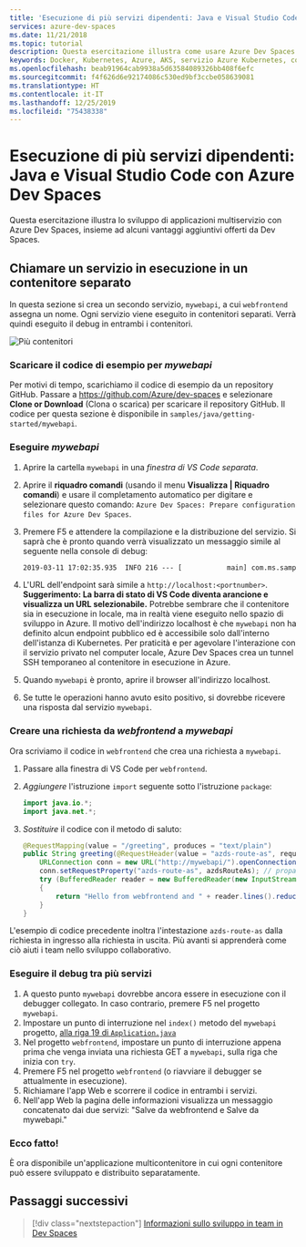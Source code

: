 ```yaml
---
title: 'Esecuzione di più servizi dipendenti: Java e Visual Studio Code'
services: azure-dev-spaces
ms.date: 11/21/2018
ms.topic: tutorial
description: Questa esercitazione illustra come usare Azure Dev Spaces e Visual Studio Code per eseguire il debug di un'applicazione Java multiservizio nel servizio Azure Kubernetes
keywords: Docker, Kubernetes, Azure, AKS, servizio Azure Kubernetes, contenitori, Helm, rete mesh di servizi, routing rete mesh di servizi, kubectl, k8s
ms.openlocfilehash: beab91964cab9938a5d63584089326bb408f6efc
ms.sourcegitcommit: f4f626d6e92174086c530ed9bf3ccbe058639081
ms.translationtype: HT
ms.contentlocale: it-IT
ms.lasthandoff: 12/25/2019
ms.locfileid: "75438338"
---
```

# <a name="running-multiple-dependent-services-java-and-visual-studio-code-with-azure-dev-spaces"></a>Esecuzione di più servizi dipendenti: Java e Visual Studio Code con Azure Dev Spaces

Questa esercitazione illustra lo sviluppo di applicazioni multiservizio con Azure Dev Spaces, insieme ad alcuni vantaggi aggiuntivi offerti da Dev Spaces.

## <a name="call-a-service-running-in-a-separate-container"></a>Chiamare un servizio in esecuzione in un contenitore separato

In questa sezione si crea un secondo servizio, `mywebapi`, a cui `webfrontend` assegna un nome. Ogni servizio viene eseguito in contenitori separati. Verrà quindi eseguito il debug in entrambi i contenitori.

![Più contenitori](media/common/multi-container.png)

### <a name="download-sample-code-for-mywebapi"></a>Scaricare il codice di esempio per *mywebapi*
Per motivi di tempo, scarichiamo il codice di esempio da un repository GitHub. Passare a https://github.com/Azure/dev-spaces e selezionare **Clone or Download** (Clona o scarica) per scaricare il repository GitHub. Il codice per questa sezione è disponibile in `samples/java/getting-started/mywebapi`.

### <a name="run-mywebapi"></a>Eseguire *mywebapi*
1. Aprire la cartella `mywebapi` in una *finestra di VS Code separata*.
1. Aprire il **riquadro comandi** (usando il menu **Visualizza | Riquadro comandi**) e usare il completamento automatico per digitare e selezionare questo comando: `Azure Dev Spaces: Prepare configuration files for Azure Dev Spaces`.
1. Premere F5 e attendere la compilazione e la distribuzione del servizio. Si saprà che è pronto quando verrà visualizzato un messaggio simile al seguente nella console di debug:

    ```cmd
    2019-03-11 17:02:35.935  INFO 216 --- [           main] com.ms.sample.mywebapi.Application       : Started Application in 8.164 seconds (JVM running for 9.272)
    ```

1. L'URL dell'endpoint sarà simile a `http://localhost:<portnumber>`. **Suggerimento: La barra di stato di VS Code diventa arancione e visualizza un URL selezionabile.** Potrebbe sembrare che il contenitore sia in esecuzione in locale, ma in realtà viene eseguito nello spazio di sviluppo in Azure. Il motivo dell'indirizzo localhost è che `mywebapi` non ha definito alcun endpoint pubblico ed è accessibile solo dall'interno dell'istanza di Kubernetes. Per praticità e per agevolare l'interazione con il servizio privato nel computer locale, Azure Dev Spaces crea un tunnel SSH temporaneo al contenitore in esecuzione in Azure.
1. Quando `mywebapi` è pronto, aprire il browser all'indirizzo localhost.
1. Se tutte le operazioni hanno avuto esito positivo, si dovrebbe ricevere una risposta dal servizio `mywebapi`.

### <a name="make-a-request-from-webfrontend-to-mywebapi"></a>Creare una richiesta da *webfrontend* a *mywebapi*
Ora scriviamo il codice in `webfrontend` che crea una richiesta a `mywebapi`.
1. Passare alla finestra di VS Code per `webfrontend`.
1. *Aggiungere* l'istruzione `import` seguente sotto l'istruzione `package`:

   ```java
   import java.io.*;
   import java.net.*;
   ```
1. *Sostituire* il codice con il metodo di saluto:

    ```java
    @RequestMapping(value = "/greeting", produces = "text/plain")
    public String greeting(@RequestHeader(value = "azds-route-as", required = false) String azdsRouteAs) throws Exception {
        URLConnection conn = new URL("http://mywebapi/").openConnection();
        conn.setRequestProperty("azds-route-as", azdsRouteAs); // propagate dev space routing header
        try (BufferedReader reader = new BufferedReader(new InputStreamReader(conn.getInputStream())))
        {
            return "Hello from webfrontend and " + reader.lines().reduce("\n", String::concat);
        }
    }
    ```

L'esempio di codice precedente inoltra l'intestazione `azds-route-as` dalla richiesta in ingresso alla richiesta in uscita. Più avanti si apprenderà come ciò aiuti i team nello sviluppo collaborativo.

### <a name="debug-across-multiple-services"></a>Eseguire il debug tra più servizi
1. A questo punto `mywebapi` dovrebbe ancora essere in esecuzione con il debugger collegato. In caso contrario, premere F5 nel progetto `mywebapi`.
1. Impostare un punto di interruzione nel `index()` metodo del `mywebapi` progetto, [alla riga 19 di `Application.java`](https://github.com/Azure/dev-spaces/blob/master/samples/java/getting-started/mywebapi/src/main/java/com/ms/sample/mywebapi/Application.java#L19)
1. Nel progetto `webfrontend`, impostare un punto di interruzione appena prima che venga inviata una richiesta GET a `mywebapi`, sulla riga che inizia con `try`.
1. Premere F5 nel progetto `webfrontend` (o riavviare il debugger se attualmente in esecuzione).
1. Richiamare l'app Web e scorrere il codice in entrambi i servizi.
1. Nell'app Web la pagina delle informazioni visualizza un messaggio concatenato dai due servizi: "Salve da webfrontend e Salve da mywebapi."

### <a name="well-done"></a>Ecco fatto!
È ora disponibile un'applicazione multicontenitore in cui ogni contenitore può essere sviluppato e distribuito separatamente.


## <a name="next-steps"></a>Passaggi successivi

> [!div class="nextstepaction"]
> [Informazioni sullo sviluppo in team in Dev Spaces](team-development-java.md)
